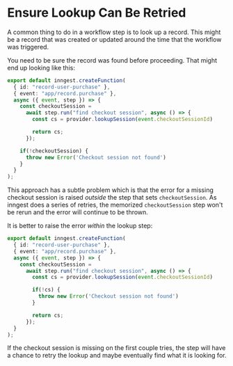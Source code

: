 # Ensure Lookup Can Be Retried

A common thing to do in a workflow step is to look up a record. This might be a
record that was created or updated around the time that the workflow was
triggered.

You need to be sure the record was found before proceeding. That might end up
looking like this:

```typescript
export default inngest.createFunction(
  { id: "record-user-purchase" },
  { event: "app/record.purchase" },
  async ({ event, step }) => {
    const checkoutSession =
      await step.run("find checkout session", async () => {
        const cs = provider.lookupSession(event.checkoutSessionId)

        return cs;
      });

    if(!checkoutSession) {
      throw new Error('Checkout session not found')
    }
  }
);
```

This approach has a subtle problem which is that the error for a missing
checkout session is raised _outside_ the step that sets `checkoutSession`. As
inngest does a series of retries, the memorized `checkoutSession` step won't be
rerun and the error will continue to be thrown.

It is better to raise the error _within_ the lookup step:

```typescript
export default inngest.createFunction(
  { id: "record-user-purchase" },
  { event: "app/record.purchase" },
  async ({ event, step }) => {
    const checkoutSession =
      await step.run("find checkout session", async () => {
        const cs = provider.lookupSession(event.checkoutSessionId)

        if(!cs) {
          throw new Error('Checkout session not found')
        }

        return cs;
      });
  }
);
```

If the checkout session is missing on the first couple tries, the step will
have a chance to retry the lookup and maybe eventually find what it is looking
for.
